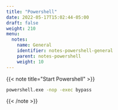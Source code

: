 ```yaml
---
title: "Powershell"
date: 2022-05-17T15:02:44-05:00
draft: false
weight: 210
menu:
  notes:
    name: General
    identifier: notes-powershell-general
    parent: notes-powershell
    weight: 10
---
```




<!-- Start Powershell -->
{{< note title="Start Powershell" >}}

```bash
powershell.exe -nop -exec bypass
```

{{< /note >}}
